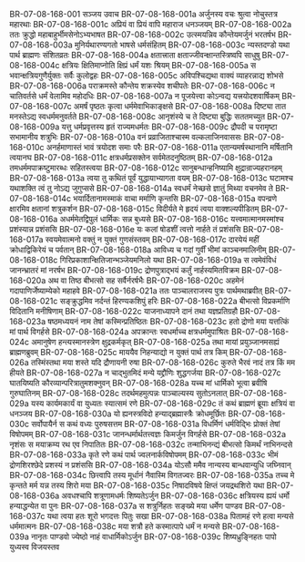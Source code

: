 BR-07-08-168-001  सञ्जय उवाच
BR-07-08-168-001a अर्जुनस्य वचः श्रुत्वा नोचुस्तत्र महारथाः
BR-07-08-168-001c अप्रियं वा प्रियं वापि महाराज धनञ्जयम्
BR-07-08-168-002a ततः क्रुद्धो महाबाहुर्भीमसेनोऽभ्यभाषत
BR-07-08-168-002c उत्स्मयन्निव कौन्तेयमर्जुनं भरतर्षभ
BR-07-08-168-003a मुनिर्यथारण्यगतो भाषसे धर्मसंहितम्
BR-07-08-168-003c न्यस्तदण्डो यथा पार्थ ब्राह्मणः संशितव्रतः
BR-07-08-168-004a क्षतात्त्राता क्षताज्जीवन्क्षान्तस्त्रिष्वपि साधुषु
BR-07-08-168-004c क्षत्रियः क्षितिमाप्नोति क्षिप्रं धर्मं यशः श्रियम्
BR-07-08-168-005a स भवान्क्षत्रियगुणैर्युक्तः सर्वैः कुलोद्वहः
BR-07-08-168-005c अविपश्चिद्यथा वाक्यं व्याहरन्नाद्य शोभसे
BR-07-08-168-006a पराक्रमस्ते कौन्तेय शक्रस्येव शचीपतेः
BR-07-08-168-006c न चातिवर्तसे धर्मं वेलामिव महोदधिः
BR-07-08-168-007a न पूजयेत्त्वा कोऽन्वद्य यत्त्रयोदशवार्षिकम्
BR-07-08-168-007c अमर्षं पृष्ठतः कृत्वा धर्ममेवाभिकाङ्क्षसे
BR-07-08-168-008a दिष्ट्या तात मनस्तेऽद्य स्वधर्ममनुवर्तते
BR-07-08-168-008c आनृशंस्ये च ते दिष्ट्या बुद्धिः सततमच्युत
BR-07-08-168-009a यत्तु धर्मप्रवृत्तस्य हृतं राज्यमधर्मतः
BR-07-08-168-009c द्रौपदी च परामृष्टा सभामानीय शत्रुभिः
BR-07-08-168-010a वनं प्रव्राजिताश्चास्म वल्कलाजिनवाससः
BR-07-08-168-010c अनर्हमाणास्तं भावं त्रयोदश समाः परैः
BR-07-08-168-011a एतान्यमर्षस्थानानि मर्षितानि त्वयानघ
BR-07-08-168-011c क्षत्रधर्मप्रसक्तेन सर्वमेतदनुष्ठितम्
BR-07-08-168-012a तमधर्ममपाक्रष्टुमारब्धः सहितस्त्वया
BR-07-08-168-012c सानुबन्धान्हनिष्यामि क्षुद्रान्राज्यहरानहम्
BR-07-08-168-013a त्वया तु कथितं पूर्वं युद्धायाभ्यागता वयम्
BR-07-08-168-013c घटामश्च यथाशक्ति त्वं तु नोऽद्य जुगुप्ससे
BR-07-08-168-014a स्वधर्मं नेच्छसे ज्ञातुं मिथ्या वचनमेव ते
BR-07-08-168-014c भयार्दितानामस्माकं वाचा मर्माणि कृन्तसि
BR-07-08-168-015a वपन्व्रणे क्षारमिव क्षतानां शत्रुकर्शन
BR-07-08-168-015c विदीर्यते मे हृदयं त्वया वाक्शल्यपीडितम्
BR-07-08-168-016a अधर्ममेतद्विपुलं धार्मिकः सन्न बुध्यसे
BR-07-08-168-016c यत्त्वमात्मानमस्मांश्च प्रशंस्यान्न प्रशंससि
BR-07-08-168-016e यः कलां षोडशीं त्वत्तो नार्हते तं प्रशंससि
BR-07-08-168-017a स्वयमेवात्मनो वक्तुं न युक्तं गुणसंस्तवम्
BR-07-08-168-017c दारयेयं महीं क्रोधाद्विकिरेयं च पर्वतान्
BR-07-08-168-018a आविध्य च गदां गुर्वीं भीमां काञ्चनमालिनीम्
BR-07-08-168-018c गिरिप्रकाशान्क्षितिजान्भञ्जेयमनिलो यथा
BR-07-08-168-019a स त्वमेवंविधं जानन्भ्रातरं मां नरर्षभ
BR-07-08-168-019c द्रोणपुत्राद्भयं कर्तुं नार्हस्यमितविक्रम
BR-07-08-168-020a अथ वा तिष्ठ बीभत्सो सह सर्वैर्नरर्षभैः
BR-07-08-168-020c अहमेनं गदापाणिर्जेष्याम्येको महाहवे
BR-07-08-168-021a ततः पाञ्चालराजस्य पुत्रः पार्थमथाब्रवीत्
BR-07-08-168-021c सङ्क्रुद्धमिव नर्दन्तं हिरण्यकशिपुं हरिः
BR-07-08-168-022a बीभत्सो विप्रकर्माणि विदितानि मनीषिणाम्
BR-07-08-168-022c याजनाध्यापने दानं तथा यज्ञप्रतिग्रहौ
BR-07-08-168-023a षष्ठमध्ययनं नाम तेषां कस्मिन्प्रतिष्ठितः
BR-07-08-168-023c हतो द्रोणो मया यत्तत्किं मां पार्थ विगर्हसे
BR-07-08-168-024a अपक्रान्तः स्वधर्माच्च क्षत्रधर्ममुपाश्रितः
BR-07-08-168-024c अमानुषेण हन्त्यस्मानस्त्रेण क्षुद्रकर्मकृत्
BR-07-08-168-025a तथा मायां प्रयुञ्जानमसह्यं ब्राह्मणब्रुवम्
BR-07-08-168-025c माययैव निहन्याद्यो न युक्तं पार्थ तत्र किम्
BR-07-08-168-026a तस्मिंस्तथा मया शस्ते यदि द्रौणायनी रुषा
BR-07-08-168-026c कुरुते भैरवं नादं तत्र किं मम हीयते
BR-07-08-168-027a न चाद्भुतमिदं मन्ये यद्द्रौणिः शुद्धगर्जया
BR-07-08-168-027c घातयिष्यति कौरव्यान्परित्रातुमशक्नुवन्
BR-07-08-168-028a यच्च मां धार्मिको भूत्वा ब्रवीषि गुरुघातिनम्
BR-07-08-168-028c तदर्थमहमुत्पन्नः पाञ्चाल्यस्य सुतोऽनलात्
BR-07-08-168-029a यस्य कार्यमकार्यं वा युध्यतः स्यात्समं रणे
BR-07-08-168-029c तं कथं ब्राह्मणं ब्रूयाः क्षत्रियं वा धनञ्जय
BR-07-08-168-030a यो ह्यनस्त्रविदो हन्याद्ब्रह्मास्त्रैः क्रोधमूर्छितः
BR-07-08-168-030c सर्वोपायैर्न स कथं वध्यः पुरुषसत्तम
BR-07-08-168-031a विधर्मिणं धर्मविद्भिः प्रोक्तं तेषां विषोपमम्
BR-07-08-168-031c जानन्धर्मार्थतत्त्वज्ञः किमर्जुन विगर्हसे
BR-07-08-168-032a नृशंसः स मयाक्रम्य रथ एव निपातितः
BR-07-08-168-032c तन्माभिनन्द्यं बीभत्सो किमर्थं नाभिनन्दसे
BR-07-08-168-033a कृते रणे कथं पार्थ ज्वलनार्कविषोपमम्
BR-07-08-168-033c भीमं द्रोणशिरश्छेदे प्रशस्यं न प्रशंससि
BR-07-08-168-034a योऽसौ ममैव नान्यस्य बान्धवान्युधि जघ्निवान्
BR-07-08-168-034c छित्त्वापि तस्य मूर्धानं नैवास्मि विगतज्वरः
BR-07-08-168-035a तच्च मे कृन्तते मर्म यन्न तस्य शिरो मया
BR-07-08-168-035c निषादविषये क्षिप्तं जयद्रथशिरो यथा
BR-07-08-168-036a अवधश्चापि शत्रूणामधर्मः शिष्यतेऽर्जुन
BR-07-08-168-036c क्षत्रियस्य ह्ययं धर्मो हन्याद्धन्येत वा पुनः
BR-07-08-168-037a स शत्रुर्निहतः सङ्ख्ये मया धर्मेण पाण्डव
BR-07-08-168-037c यथा त्वया हतः शूरो भगदत्तः पितुः सखा
BR-07-08-168-038a पितामहं रणे हत्वा मन्यसे धर्ममात्मनः
BR-07-08-168-038c मया शत्रौ हते कस्मात्पापे धर्मं न मन्यसे
BR-07-08-168-039a नानृतः पाण्डवो ज्येष्ठो नाहं वाधार्मिकोऽर्जुन
BR-07-08-168-039c शिष्यध्रुङ्निहतः पापो युध्यस्व विजयस्तव

